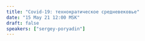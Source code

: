 ```yaml
---
title: "Covid-19: технократическое средневековье"
date: "15 May 21 12:00 MSK"
draft: false
speakers: ["sergey-poryadin"]
---
```

